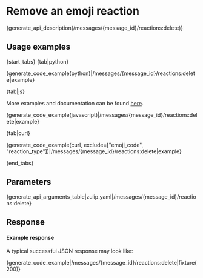 # Remove an emoji reaction

{generate_api_description(/messages/{message_id}/reactions:delete)}

## Usage examples

{start_tabs}
{tab|python}

{generate_code_example(python)|/messages/{message_id}/reactions:delete|example}

{tab|js}

More examples and documentation can be found [here](https://github.com/zulip/zulip-js).

{generate_code_example(javascript)|/messages/{message_id}/reactions:delete|example}

{tab|curl}

{generate_code_example(curl, exclude=["emoji_code", "reaction_type"])|/messages/{message_id}/reactions:delete|example}


{end_tabs}

## Parameters


{generate_api_arguments_table|zulip.yaml|/messages/{message_id}/reactions:delete}

## Response

#### Example response

A typical successful JSON response may look like:

{generate_code_example|/messages/{message_id}/reactions:delete|fixture(200)}
